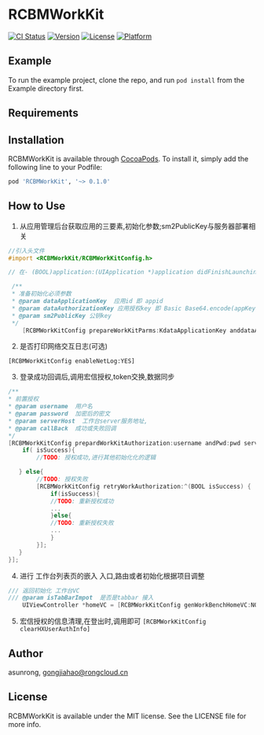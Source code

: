 # RCBMWorkKit

[![CI Status](https://img.shields.io/travis/gongjiahao/RCBMWorkKit.svg?style=flat)](https://travis-ci.org/gongjiahao/RCBMWorkKit)
[![Version](https://img.shields.io/cocoapods/v/RCBMWorkKit.svg?style=flat)](https://cocoapods.org/pods/RCBMWorkKit)
[![License](https://img.shields.io/cocoapods/l/RCBMWorkKit.svg?style=flat)](https://cocoapods.org/pods/RCBMWorkKit)
[![Platform](https://img.shields.io/cocoapods/p/RCBMWorkKit.svg?style=flat)](https://cocoapods.org/pods/RCBMWorkKit)

## Example

To run the example project, clone the repo, and run `pod install` from the Example directory first.

## Requirements

## Installation

RCBMWorkKit is available through [CocoaPods](https://cocoapods.org). To install
it, simply add the following line to your Podfile:

```ruby
pod 'RCBMWorkKit', '~> 0.1.0'
```

## How to Use

1. 从应用管理后台获取应用的三要素,初始化参数;sm2PublicKey与服务器部署相关

```Objective-C
//引入头文件
#import <RCBMWorkKit/RCBMWorkKitConfig.h>

// 在- (BOOL)application:(UIApplication *)application didFinishLaunchingWithOptions:(NSDictionary *)launchOptions 中或者项目中初始化三方SDK方法中

 /**
 * 准备初始化必须参数
 * @param dataApplicationKey  应用id 即 appid
 * @param dataAuthorizationKey 应用授权key 即 Basic Base64.encode(appKey:appSecret)
 * @param sm2PublicKey 公钥key
 */
    [RCBMWorkKitConfig prepareWorkKitParms:KdataApplicationKey anddataAuthorization:KdataAuthorizationKey andsm2PublicKey:Ksm2PublicKey];

```

2. 是否打印网络交互日志(可选)

`[RCBMWorkKitConfig enableNetLog:YES]`

3. 登录成功回调后,调用宏信授权,token交换,数据同步

```Objective-C
/**
* 前置授权
* @param username  用户名
* @param password  加密后的密文
* @param serverHost  工作台server服务地址,
* @param callBack  成功或失败回调
*/
[RCBMWorkKitConfig prepardWorkKitAuthorization:username andPwd:pwd serverHost:serverAddress_hx callBack:^(BOOL isSuccess) {
	if( isSuccess){
		//TODO: 授权成功,进行其他初始化化的逻辑

   } else{
		//TODO: 授权失败
		[RCBMWorkKitConfig retryWorkAuthorization:^(BOOL isSuccess) {
			if(isSuccess){
			//TODO: 重新授权成功
			...
		    }else{
			//TODO: 重新授权失败
			...
			}
		}];
   }
}];


```

4. 进行 工作台列表页的嵌入 入口,路由或者初始化根据项目调整

```Objective-C
/// 返回初始化 工作台VC
/// @param isTabBarImpot  是否是tabbar 接入
    UIViewController *homeVC = [RCBMWorkKitConfig genWorkBenchHomeVC:NO];
```

5. 宏信授权的信息清理,在登出时,调用即可
`[RCBMWorkKitConfig clearHXUserAuthInfo]`




## Author

asunrong, gongjiahao@rongcloud.cn

## License

RCBMWorkKit is available under the MIT license. See the LICENSE file for more info.
